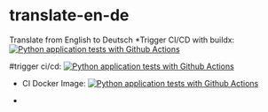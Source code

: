 # translate-en-de
Translate from English to Deutsch
*Trigger CI/CD with buildx:
[![Python application tests with Github Actions](https://github.com/RamziRebai/CI-CD_with_fastapi_HF_Translator/actions/workflows/start-app.yml/badge.svg)](https://github.com/RamziRebai/CI-CD_with_fastapi_HF_Translator/actions/workflows/start-app.yml)

#trigger ci/cd:
[![Python application tests with Github Actions](https://github.com/RamziRebai/CI-CD_with_fastapi_HF_Translator/actions/workflows/start-app.yml/badge.svg)](https://github.com/RamziRebai/CI-CD_with_fastapi_HF_Translator/actions/workflows/start-app.yml)

 * CI Docker Image:
[![Python application tests with Github Actions](https://github.com/RamziRebai/CI-CD_with_fastapi_HF_Translator/actions/workflows/start-app.yml/badge.svg)](https://github.com/RamziRebai/CI-CD_with_fastapi_HF_Translator/actions/workflows/start-app.yml)

 * 

